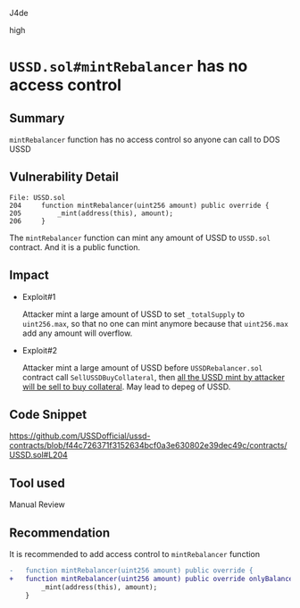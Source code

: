 J4de

high

# `USSD.sol#mintRebalancer` has no access control

## Summary

`mintRebalancer` function has no access control so anyone can call to DOS USSD

## Vulnerability Detail

```solidity
File: USSD.sol
204     function mintRebalancer(uint256 amount) public override {
205         _mint(address(this), amount);
206     }
```

The `mintRebalancer` function can mint any amount of USSD to `USSD.sol` contract. And it is a public function.

## Impact

- Exploit#1

  Attacker mint a large amount of USSD to set `_totalSupply` to `uint256.max`, so that no one can mint anymore because that `uint256.max` add any amount will overflow.

- Exploit#2

  Attacker mint a large amount of USSD before `USSDRebalancer.sol` contract call `SellUSSDBuyCollateral`, then [all the USSD mint by attacker will be sell to buy collateral](https://github.com/USSDofficial/ussd-contracts/blob/f44c726371f3152634bcf0a3e630802e39dec49c/contracts/USSDRebalancer.sol#L164). May lead to depeg of USSD.

## Code Snippet

https://github.com/USSDofficial/ussd-contracts/blob/f44c726371f3152634bcf0a3e630802e39dec49c/contracts/USSD.sol#L204

## Tool used

Manual Review

## Recommendation

It is recommended to add access control to `mintRebalancer` function

```diff
-   function mintRebalancer(uint256 amount) public override {
+   function mintRebalancer(uint256 amount) public override onlyBalancer {
        _mint(address(this), amount);
    }
```
